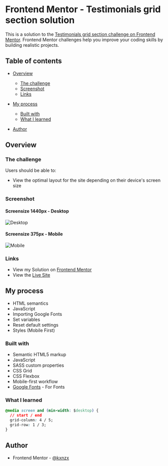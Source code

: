 # Frontend Mentor - Testimonials grid section solution

This is a solution to the [Testimonials grid section challenge on Frontend Mentor](https://www.frontendmentor.io/challenges/testimonials-grid-section-Nnw6J7Un7). Frontend Mentor challenges help you improve your coding skills by building realistic projects.

## Table of contents

- [Overview](#overview)
  - [The challenge](#the-challenge)
  - [Screenshot](#screenshot)
  - [Links](#links)
- [My process](#my-process)

  - [Built with](#built-with)
  - [What I learned](#what-i-learned)

- [Author](#author)

## Overview

### The challenge

Users should be able to:

- View the optimal layout for the site depending on their device's screen size

### Screenshot

#### Screensize 1440px - Desktop

![Desktop](images/Desktop.gif)

#### Screensize 375px - Mobile

![Mobile](images/Mobile.gif)

### Links

- View my Solution on [Frontend Mentor](https://www.frontendmentor.io/solutions/testimonials-sections-with-css-grid-FFuwaIWVu_)
- View the [Live Site](https://kxnzx.github.io/testimonials-grid-section/)

## My process

- HTML semantics
- JavaScript
- Importing Google Fonts
- Set variables
- Reset default settings
- Styles (Mobile First)

### Built with

- Semantic HTML5 markup
- JavaScript
- SASS custom properties
- CSS Grid
- CSS Flexbox
- Mobile-first workflow
- [Google Fonts](https://fonts.google.com/) - For Fonts

### What I learned

```css
@media screen and (min-width: $desktop) {
  // start / end
  grid-column: 4 / 5;
  grid-row: 1 / 3;
}
```

## Author

- Frontend Mentor - [@kxnzx](https://www.frontendmentor.io/profile/kxnzx)
